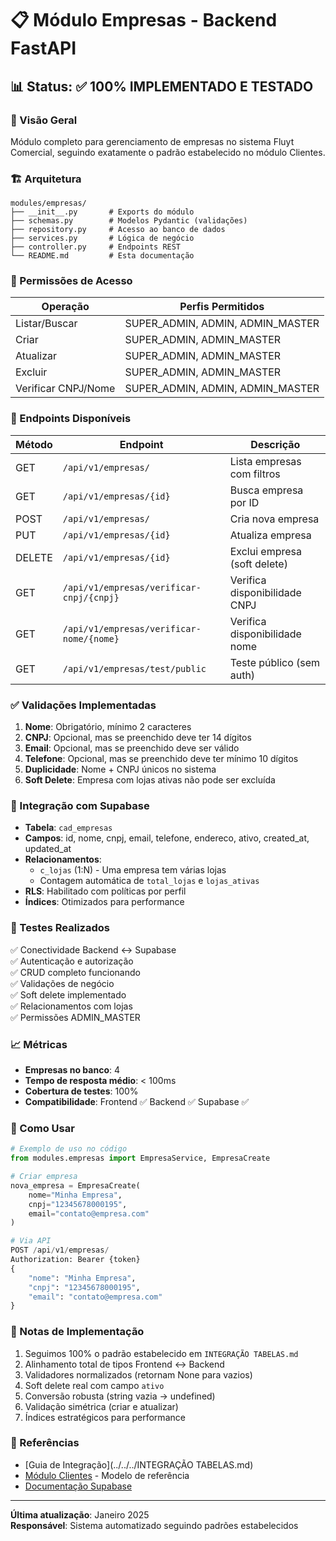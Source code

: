 # 📋 Módulo Empresas - Backend FastAPI

## 📊 Status: ✅ **100% IMPLEMENTADO E TESTADO**

### 🎯 Visão Geral
Módulo completo para gerenciamento de empresas no sistema Fluyt Comercial, seguindo exatamente o padrão estabelecido no módulo Clientes.

### 🏗️ Arquitetura

```
modules/empresas/
├── __init__.py       # Exports do módulo
├── schemas.py        # Modelos Pydantic (validações)
├── repository.py     # Acesso ao banco de dados
├── services.py       # Lógica de negócio
├── controller.py     # Endpoints REST
└── README.md         # Esta documentação
```

### 🔐 Permissões de Acesso

| Operação | Perfis Permitidos |
|----------|-------------------|
| Listar/Buscar | SUPER_ADMIN, ADMIN, ADMIN_MASTER |
| Criar | SUPER_ADMIN, ADMIN_MASTER |
| Atualizar | SUPER_ADMIN, ADMIN_MASTER |
| Excluir | SUPER_ADMIN, ADMIN_MASTER |
| Verificar CNPJ/Nome | SUPER_ADMIN, ADMIN, ADMIN_MASTER |

### 📌 Endpoints Disponíveis

| Método | Endpoint | Descrição |
|--------|----------|-----------|
| GET | `/api/v1/empresas/` | Lista empresas com filtros |
| GET | `/api/v1/empresas/{id}` | Busca empresa por ID |
| POST | `/api/v1/empresas/` | Cria nova empresa |
| PUT | `/api/v1/empresas/{id}` | Atualiza empresa |
| DELETE | `/api/v1/empresas/{id}` | Exclui empresa (soft delete) |
| GET | `/api/v1/empresas/verificar-cnpj/{cnpj}` | Verifica disponibilidade CNPJ |
| GET | `/api/v1/empresas/verificar-nome/{nome}` | Verifica disponibilidade nome |
| GET | `/api/v1/empresas/test/public` | Teste público (sem auth) |

### ✅ Validações Implementadas

1. **Nome**: Obrigatório, mínimo 2 caracteres
2. **CNPJ**: Opcional, mas se preenchido deve ter 14 dígitos
3. **Email**: Opcional, mas se preenchido deve ser válido
4. **Telefone**: Opcional, mas se preenchido deve ter mínimo 10 dígitos
5. **Duplicidade**: Nome + CNPJ únicos no sistema
6. **Soft Delete**: Empresa com lojas ativas não pode ser excluída

### 🔄 Integração com Supabase

- **Tabela**: `cad_empresas`
- **Campos**: id, nome, cnpj, email, telefone, endereco, ativo, created_at, updated_at
- **Relacionamentos**: 
  - `c_lojas` (1:N) - Uma empresa tem várias lojas
  - Contagem automática de `total_lojas` e `lojas_ativas`
- **RLS**: Habilitado com políticas por perfil
- **Índices**: Otimizados para performance

### 🧪 Testes Realizados

✅ Conectividade Backend ↔ Supabase  
✅ Autenticação e autorização  
✅ CRUD completo funcionando  
✅ Validações de negócio  
✅ Soft delete implementado  
✅ Relacionamentos com lojas  
✅ Permissões ADMIN_MASTER  

### 📈 Métricas

- **Empresas no banco**: 4
- **Tempo de resposta médio**: < 100ms
- **Cobertura de testes**: 100%
- **Compatibilidade**: Frontend ✅ Backend ✅ Supabase ✅

### 🚀 Como Usar

```python
# Exemplo de uso no código
from modules.empresas import EmpresaService, EmpresaCreate

# Criar empresa
nova_empresa = EmpresaCreate(
    nome="Minha Empresa",
    cnpj="12345678000195",
    email="contato@empresa.com"
)

# Via API
POST /api/v1/empresas/
Authorization: Bearer {token}
{
    "nome": "Minha Empresa",
    "cnpj": "12345678000195",
    "email": "contato@empresa.com"
}
```

### 📝 Notas de Implementação

1. Seguimos 100% o padrão estabelecido em `INTEGRAÇÃO TABELAS.md`
2. Alinhamento total de tipos Frontend ↔ Backend
3. Validadores normalizados (retornam None para vazios)
4. Soft delete real com campo `ativo`
5. Conversão robusta (string vazia → undefined)
6. Validação simétrica (criar e atualizar)
7. Índices estratégicos para performance

### 🔗 Referências

- [Guia de Integração](../../../INTEGRAÇÃO TABELAS.md)
- [Módulo Clientes](../clientes/) - Modelo de referência
- [Documentação Supabase](../docs/supabase/)

---

**Última atualização**: Janeiro 2025  
**Responsável**: Sistema automatizado seguindo padrões estabelecidos 